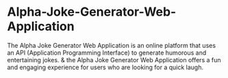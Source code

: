 # Alpha-Joke-Generator-Web-Application
The Alpha Joke Generator Web Application is an online platform that uses an API (Application Programming Interface) to generate humorous and entertaining jokes. &amp; the Alpha Joke Generator Web Application offers a fun and engaging experience for users who are looking for a quick laugh.
